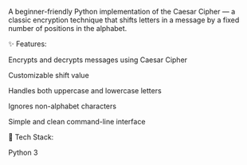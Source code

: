 A beginner-friendly Python implementation of the Caesar Cipher — a classic encryption technique that shifts letters in a message by a fixed number of positions in the alphabet.

✨ Features:

Encrypts and decrypts messages using Caesar Cipher

Customizable shift value

Handles both uppercase and lowercase letters

Ignores non-alphabet characters

Simple and clean command-line interface

🔧 Tech Stack:

Python 3

